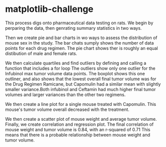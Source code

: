 # matplotlib-challenge
This process digs onto pharmaceutical data testing on rats.
We begin by perparing the data, then genrating summary statistics in two ways.

Then we create pie and bar charts in wo ways to assess the distribution of mouse sex in the study.
    The bar chats sumply shows the number of data points for each drug regimen.
    The pie chart shows ther is roughly an equal distibution of male and female rats.

We then calculate quartiles and find outliers by defining and calling a function that includes a for loop
    The outliers show only one outlier for the Infubinol max tumor volume data points.
    The boxplot shows this one outliner, and also shows that the lowest overall final tumor volume was for the Drug Regimen Ramicane, 
    but Capomulin had a similar mean with slightly smaller variance.Both infubinol and Ceftamin had much higher final tumor volumes and
    larger variances than the other two regimens. 

We then create a line plot for a single mouse treated with Capomulin.
    This mouse's tumor volume overall decreased with the treatment.

We then create a scatter plot of mouse weight and average tumor volume.
Finally, we create correlation and regression plot. 
    The final correlation of mouse weight and tumor volume is 0.84, with an r-squared of 0.71
    This means that there is a probable relationship between mouse weight and tumor volume.
